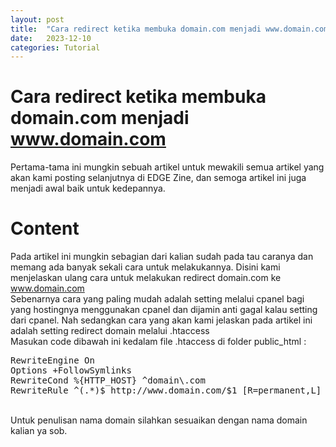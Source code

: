 ```yaml
---
layout: post
title:  "Cara redirect ketika membuka domain.com menjadi www.domain.com"
date:   2023-12-10
categories: Tutorial
---
```


# Cara redirect ketika membuka domain.com menjadi www.domain.com
Pertama-tama ini mungkin sebuah artikel untuk mewakili semua artikel
yang akan kami posting selanjutnya di EDGE Zine, dan semoga artikel ini
juga menjadi awal baik untuk kedepannya.
<br />
# Content
Pada artikel ini mungkin sebagian dari kalian sudah pada tau caranya
dan memang ada banyak sekali cara untuk melakukannya. Disini kami
menjelaskan ulang cara untuk melakukan redirect domain.com ke www.domain.com
<br />
Sebenarnya cara yang paling mudah adalah setting melalui cpanel bagi yang
hostingnya menggunakan cpanel dan dijamin anti gagal kalau setting dari cpanel.
Nah sedangkan cara yang akan kami jelaskan pada artikel ini adalah setting redirect
domain melalui .htaccess
<br />
Masukan code dibawah ini kedalam file .htaccess di folder public_html :

<pre>
RewriteEngine On
Options +FollowSymlinks
RewriteCond %{HTTP_HOST} ^domain\.com
RewriteRule ^(.*)$ http://www.domain.com/$1 [R=permanent,L]
</pre>
<br />
Untuk penulisan nama domain silahkan sesuaikan dengan nama domain kalian ya sob.
